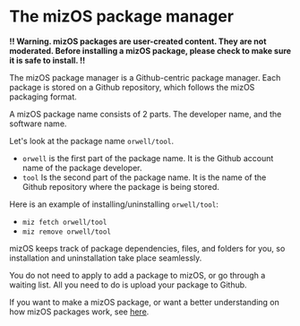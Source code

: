 # The mizOS package manager
**!! Warning. mizOS packages are user-created content. They are not moderated. Before installing a mizOS package, please check to make sure it is safe to install. !!**


The mizOS package manager is a Github-centric package manager. Each package is stored on a Github repository, which follows the mizOS packaging format.

A mizOS package name consists of 2 parts. The developer name, and the software name.

Let's look at the package name `orwell/tool`.
- `orwell` is the first part of the package name. It is the Github account name of the package developer.
- `tool` Is the second part of the package name. It is the name of the Github repository where the package is being stored. 

Here is an example of installing/uninstalling `orwell/tool`:
- `miz fetch orwell/tool`
- `miz remove orwell/tool`

mizOS keeps track of package dependencies, files, and folders for you, so installation and uninstallation take place seamlessly.

You do not need to apply to add a package to mizOS, or go through a waiting list. All you need to do is upload your package to Github.

If you want to make a mizOS package, or want a better understanding on how mizOS packages work, see [here](https://github.com/Mizosu97/mizOSPKGTemplate).
